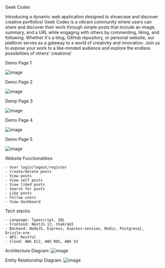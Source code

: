 Geek Codex

Introducing a dynamic web application designed to showcase and discover creative portfolios! Geek Codex is a vibrant community where users can share and discover their work through simple posts that include an image, summary, and a URL while engaging with others by commenting, liking, and following. Whether it's a blog, GitHub repository, or personal website, our platform serves as a gateway to a world of creativity and innovation. Join us to expose your work to a like-minded audience and explore the endless possibilities of others' creations!

Demo Page 1

![image](https://github.com/FzComet206/GeekCodex-Client/assets/24278214/8d2e7664-9153-4333-a868-d3f846964106)

Demo Page 2

![image](https://github.com/FzComet206/GeekCodex-Client/assets/24278214/bc68a45a-b3c3-482c-af49-110dbe2b0547)

Demp Page 3

![image](https://github.com/FzComet206/GeekCodex-Client/assets/24278214/7b846a56-fa0d-44fa-a365-9bb306b5f782)

Demo Page 4

![image](https://github.com/FzComet206/GeekCodex-Client/assets/24278214/a8080f3f-22d0-4e36-8e11-b7318a1c721a)

Demo Page 5

![image](https://github.com/FzComet206/GeekCodex-Client/assets/24278214/6767707c-9f93-46c8-a373-86af8330263d)





Website Functionalities:

    - User login/logout/register
    - Create/delete posts
    - View posts
    - View self posts
    - View liked posts
    - Search for posts
    - Like posts
    - Follow users
    - View dashboard

Tech stacks:

    - Language: Typescript, SQL
    - Frontend: NextJS 13, ChakraUI
    - Backend: NodeJS, Express, Express-session, Redis, Postgresql, Drizzle-orm
    - API: Restful
    - Cloud: AWS EC2, AWS RDS, AWS S3

Architecture Diagram:
![image](https://github.com/FzComet206/GeekCodex-Client/assets/24278214/9b80421a-cef8-43ef-a735-42012912cc12)



Entity Relationship Diagram:
![image](https://github.com/FzComet206/GeekCodex-Client/assets/24278214/8c68e28b-2401-48bc-9c69-0bf255aaa17f)




